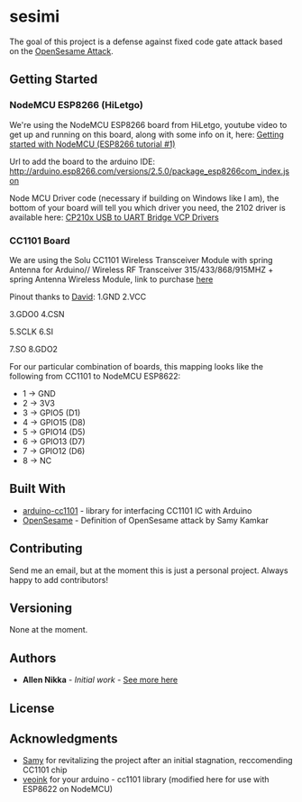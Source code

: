 # sesimi
The goal of this project is a defense against fixed code gate attack based on the [OpenSesame Attack](https://github.com/samyk/opensesame).

## Getting Started

### NodeMCU ESP8266 (HiLetgo)
We're using the NodeMCU ESP8266 board from HiLetgo, youtube video to get up and running on this board, along with some info on it, here: [Getting started with NodeMCU (ESP8266 tutorial #1)](https://www.youtube.com/watch?v=p06NNRq5NTU)

Url to add the board to the arduino IDE: http://arduino.esp8266.com/versions/2.5.0/package_esp8266com_index.json

Node MCU Driver code (necessary if building on Windows like I am), the bottom of your board will tell you which driver you need, the 2102 driver is available here: [CP210x USB to UART Bridge VCP Drivers](https://www.silabs.com/products/development-tools/software/usb-to-uart-bridge-vcp-drivers)

### CC1101 Board

We are using the Solu CC1101 Wireless Transceiver Module with spring Antenna for Arduino// Wireless RF Transceiver 315/433/868/915MHZ + spring Antenna Wireless Module, link to purchase [here](https://smile.amazon.com/gp/product/B00XDL9E64/ref=ppx_yo_dt_b_asin_title_o00_s00?ie=UTF8&psc=1)

Pinout thanks to [David](https://smile.amazon.com/gp/profile/amzn1.account.AFHOMZSV6FL4BO6DST5TR4UGLGQQ/ref=cm_cr_dp_d_gw_tr?ie=UTF8):
1.GND 2.VCC

3.GDO0 4.CSN

5.SCLK 6.SI

7.SO 8.GDO2

For our particular combination of boards, this mapping looks like the following from CC1101 to NodeMCU ESP8622:
* 1 -> GND
* 2 -> 3V3
* 3 -> GPIO5 (D1)
* 4 -> GPIO15 (D8)
* 5 -> GPIO14 (D5)
* 6 -> GPIO13 (D7)
* 7 -> GPIO12 (D6)
* 8 -> NC
<!-- 
### Prerequisites

In progress FIXME

```
Give examples
```

### Installing

In progress FIXME

Say what the step will be

```
Give the example
```

And repeat

```
until finished
```

End with an example of getting some data out of the system or using it for a little demo

## Running the tests

In progress FIXME
Explain how to run the automated tests for this system

### Break down into end to end tests

Explain what these tests test and why

```
Give an example
```

### And coding style tests

Explain what these tests test and why

```
Give an example
```

## Deployment

Add additional notes about how to deploy this on a live system -->

## Built With

* [arduino-cc1101](https://github.com/veonik/arduino-cc1101) - library for interfacing CC1101 IC with Arduino
* [OpenSesame](https://github.com/samyk/opensesame) - Definition of OpenSesame attack by Samy Kamkar


## Contributing

Send me an email, but at the moment this is just a personal project. Always happy to add contributors!

## Versioning

None at the moment. 

## Authors

* **Allen Nikka** - *Initial work* - [See more here](http://allennikka.com)

<!-- See also the list of [contributors](https://github.com/your/project/contributors) who participated in this project. -->

## License

<!-- This project is licensed under the MIT License - see the [LICENSE.md](LICENSE.md) file for details -->

## Acknowledgments

* [Samy](https://github.com/samyk) for revitalizing the project after an initial stagnation, reccomending CC1101 chip
* [veoink](https://github.com/veonik) for your arduino - cc1101 library (modified here for use with ESP8622 on NodeMCU)

